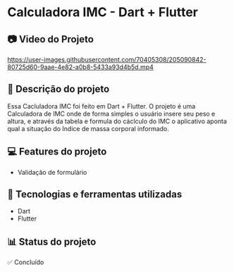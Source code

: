 # Calculadora IMC - Dart + Flutter
## 📷 Video do Projeto

https://user-images.githubusercontent.com/70405308/205090842-80725d60-9aae-4e82-a0b8-5433a93d4b5d.mp4

## 📝 Descrição do projeto
Essa Cacluladora IMC foi feito em Dart + Flutter. O projeto é uma Calculadora de IMC onde de forma simples o usuário insere seu peso e altura, e através da tabela e formula do cáclculo do IMC o aplicativo aponta qual a situação do Indice de massa corporal informado.

## 💻 Features do projeto
* Validação de formulário

## 🚀 Tecnologias e ferramentas utilizadas
* Dart
* Flutter

## 📊 Status do projeto
✅ Concluído
